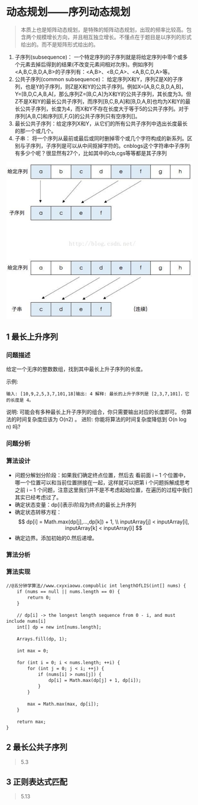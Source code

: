 # 动态规划——序列动态规划


> 本质上也是矩阵动态规划，是特殊的矩阵动态规划，出现的频率比较高。包含两个规模增长方向，并且相互独立增长。不懂点在于题目是以序列的形式给出的。而不是矩阵形式给出的。


1. 子序列(subsequence)： 一个特定序列的子序列就是将给定序列中零个或多个元素去掉后得到的结果(不改变元素间相对次序)。例如序列<A,B,C,B,D,A,B>的子序列有：<A,B>、<B,C,A>、<A,B,C,D,A>等。
2. 公共子序列(common subsequence)： 给定序列X和Y，序列Z是X的子序列，也是Y的子序列，则Z是X和Y的公共子序列。例如X=[A,B,C,B,D,A,B]，Y=[B,D,C,A,B,A[，那么序列Z=[B,C,A]为X和Y的公共子序列，其长度为3。但Z不是X和Y的最长公共子序列，而序列[B,C,B,A]和[B,D,A,B]也均为X和Y的最长公共子序列，长度为4，而X和Y不存在长度大于等于5的公共子序列。对于序列[A,B,C]和序列[E,F,G]的公共子序列只有空序列[]。
3. 最长公共子序列：给定序列X和Y，从它们的所有公共子序列中选出长度最长的那一个或几个。
4. 子串： 将一个序列从最前或最后或同时删掉零个或几个字符构成的新系列。区别与子序列，子序列是可以从中间抠掉字符的。cnblogs这个字符串中子序列有多少个呢？很显然有27个，比如其中的cb,cgs等等都是其子序列

![](image/2021-03-31-21-26-52.png)


## 1 最长上升序列
### 问题描述
给定一个无序的整数数组，找到其中最长上升子序列的长度。

示例:
```
输入: [10,9,2,5,3,7,101,18]输出: 4 解释: 最长的上升子序列是 [2,3,7,101]，它的长度是 4。
```
说明:
可能会有多种最长上升子序列的组合，你只需要输出对应的长度即可。
你算法的时间复杂度应该为 O(n2) 。
进阶: 你能将算法的时间复杂度降低到 O(n log n) 吗?


### 问题分析


### 算法设计

* 问题分解划分阶段：如果我们确定终点位置，然后去 看前面 i – 1 个位置中，哪一个位置可以和当前位置拼接在一起，这样就可以把第 i 个问题拆解成思考之前 i – 1 个问题，注意这里我们并不是不考虑起始位置，在遍历的过程中我们其实已经考虑过了。
* 确定状态变量：dp[i]表示i阶段为终点的最长上升序列
* 确定状态转移方程：
$$
dp[i] = Math.max(dp[j],...,dp[k]) + 1, \\
inputArray[j] < inputArray[i], inputArray[k] < inputArray[i]
$$
* 确定边界。添加初始的0.然后递增。


### 算法分析


### 算法实现

```
//@五分钟学算法//www.cxyxiaowu.compublic int lengthOfLIS(int[] nums) {
    if (nums == null || nums.length == 0) {
        return 0;
    }

    // dp[i] -> the longest length sequence from 0 - i, and must include nums[i]
    int[] dp = new int[nums.length];

    Arrays.fill(dp, 1);

    int max = 0;

    for (int i = 0; i < nums.length; ++i) {
        for (int j = 0; j < i; ++j) {
            if (nums[i] > nums[j]) {
                dp[i] = Math.max(dp[j] + 1, dp[i]);
            }
        }

        max = Math.max(max, dp[i]);
    }

    return max;
}
```

## 2 最长公共子序列
> 5.3

## 3 正则表达式匹配

> 5.13

